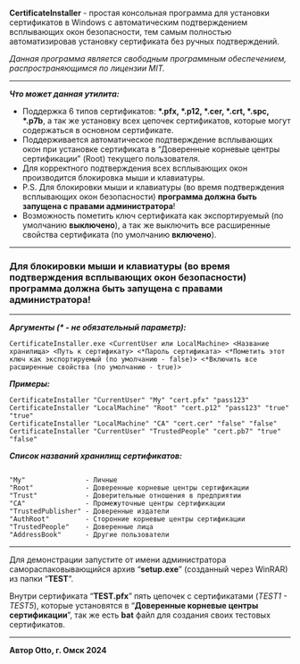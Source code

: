 **CertificateInstaller** - простая консольная программа для установки сертификатов в Windows с автоматическим подтверждением всплывающих окон безопасности, тем самым полностью автоматизировав установку сертификата без ручных подтверждений.

_Данная программа является свободным программным обеспечением, распространяющимся по лицензии MIT._

---

_**Что может данная утилита:**_

*   Поддержка 6 типов сертификатов: **\*.pfx, \*.p12, \*.cer, \*.crt, \*.spc, \*.p7b**, а так же установку всех цепочек сертификатов, которые могут содержаться в основном сертификате.
*   Поддерживается автоматическое подтверждение всплывающих окон при установке сертификата в “Доверенные корневые центры сертификации” (Root) текущего пользователя.
*   Для корректного подтверждения всех всплывающих окон производится блокировка мыши и клавиатуры.
*   P.S. Для блокировки мыши и клавиатуры (во время подтверждения всплывающих окон безопасности) **программа должна быть запущена с правами администратора**!
*   Возможность пометить ключ сертификата как экспортируемый (по умолчанию **выключено**), а так же выключить все расширенные свойства сертификата (по умолчанию **включено**).

---

### Для блокировки мыши и клавиатуры (во время подтверждения всплывающих окон безопасности) программа должна быть запущена с правами администратора!

---

_**Аргументы (\* - не обязательный параметр):**_

```plaintext
CertificateInstaller.exe <CurrentUser или LocalMachine> <Название хранилища> <Путь к сертификату> <*Пароль сертификата> <*Пометить этот ключ как экспортируемый (по умолчанию - false)> <*Включить все расширенные свойства (по умолчанию - true)>
```

_**Примеры:**_

```plaintext
CertificateInstaller "CurrentUser" "My" "cert.pfx" "pass123"
CertificateInstaller "LocalMachine" "Root" "cert.p12" "pass123" "true" "true"
CertificateInstaller "LocalMachine" "CA" "cert.cer" "false" "false"
CertificateInstaller "CurrentUser" "TrustedPeople" "cert.pb7" "true" "false"
```

_**Список названий хранилищ сертификатов:**_

```plaintext

"My"               - Личные
"Root"             - Доверенные корневые центры сертификации
"Trust"            - Доверительные отношения в предприятии
"CA"               - Промежуточные центры сертификации
"TrustedPublisher" - Доверенные издатели
"AuthRoot"         - Сторонние корневые центры сертификации
"TrustedPeople"    - Доверенные лица
"AddressBook"      - Другие пользователи
```

---

Для демонстрации запустите от имени администратора самораспаковывающийся архив “**setup.exe**” (созданный через WinRAR) из папки “**TEST**”.

Внутри сертификата “**TEST.pfx**” пять цепочек с сертификатами (_TEST1 - TEST5_), которые установятся в “**Доверенные корневые центры сертификации**”, так же есть **bat** файл для создания своих тестовых сертификатов.

---

**Автор Otto, г. Омск 2024**
